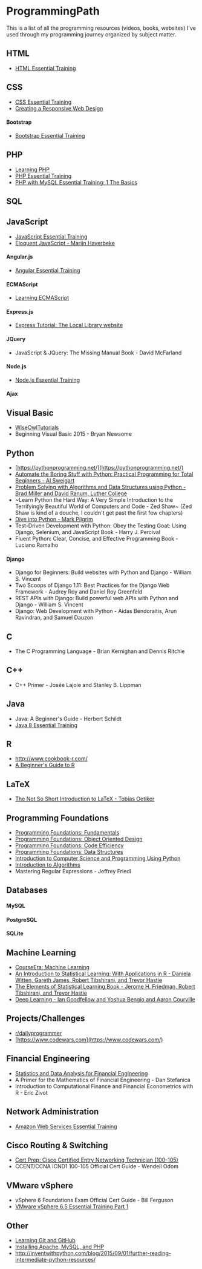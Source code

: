# ProgrammingPath

This is a list of all the programming resources (videos, books, websites) I've used through my programming journey organized by subject matter.

## HTML
* [HTML Essential Training](https://www.lynda.com/HTML-tutorials/HTML-Essential-Training/170427-2.html)


## CSS
* [CSS Essential Training](https://www.lynda.com/CSS-tutorials/CSS-Essential-Training-3/609030-2.html)
* [Creating a Responsive Web Design](https://www.lynda.com/CSS-tutorials/Creating-Responsive-Web-Design/424046-2.html)

#### Bootstrap
* [Bootstrap Essential Training](https://www.lynda.com/Bootstrap-tutorials/Bootstrap-4-Essential-Training/372545-2.html)

## PHP
* [Learning PHP](https://www.lynda.com/PHP-tutorials/Introducing-PHP/418256-2.html)
* [PHP Essential Training](https://www.lynda.com/PHP-tutorials/PHP-Essential-Training/592510-2.html)
* [PHP with MySQL Essential Training: 1 The Basics](https://www.lynda.com/PHP-tutorials/PHP-MySQL-Essential-Training-1-Basics/587674-2.html)

## SQL

## JavaScript
* [JavaScript Essential Training](https://www.lynda.com/JavaScript-tutorials/JavaScript-Essential-Training/574716-2.html)
* [Eloquent JavaScript - Marijn Haverbeke](https://eloquentjavascript.net/)

#### Angular.js
* [Angular Essential Training](https://www.lynda.com/Angular-tutorials/Angular-Essential-Training/540347-2.html)

#### ECMAScript
* [Learning ECMAScript](https://www.lynda.com/JavaScript-tutorials/Learning-ECMAScript-6/424003-2.html)

#### Express.js
* [Express Tutorial: The Local Library website](https://developer.mozilla.org/en-US/docs/Learn/Server-side/Express_Nodejs/Tutorial_local_library_website)

#### JQuery
* JavaScript & JQuery: The Missing Manual Book - David McFarland

#### Node.js
* [Node.js Essential Training](https://developer.mozilla.org/en-US/docs/Learn/Server-side/Express_Nodejs/Tutorial_local_library_website)

#### Ajax

## Visual Basic
* [WiseOwlTutorials](https://www.youtube.com/user/WiseOwlTutorials)
* Beginning Visual Basic 2015 - Bryan Newsome

## Python
* [https://pythonprogramming.net/](https://pythonprogramming.net/)
* [Automate the Boring Stuff with Python: Practical Programming for Total Beginners - Al Sweigart](https://automatetheboringstuff.com/)
* [Problem Solving with Algorithms and Data Structures using Python - Brad Miller and David Ranum, Luther College](https://interactivepython.org/runestone/static/pythonds/index.html)
* ~Learn Python the Hard Way: A Very Simple Introduction to the Terrifyingly Beautiful World of Computers and Code - Zed Shaw~ (Zed Shaw is kind of a douche, I couldn't get past the first few chapters)
* [Dive into Python - Mark Pilgrim](http://www.diveintopython3.net/)
* Test-Driven Development with Python: Obey the Testing Goat: Using Django, Selenium, and JavaScript Book - Harry J. Percival
* Fluent Python: Clear, Concise, and Effective Programming Book - Luciano Ramalho

#### Django
* Django for Beginners: Build websites with Python and Django - William S. Vincent
* Two Scoops of Django 1.11: Best Practices for the Django Web Framework - Audrey Roy and Daniel Roy Greenfeld
* REST APIs with Django: Build powerful web APIs with Python and Django - William S. Vincent
* Django: Web Development with Python - Aidas Bendoraitis, Arun Ravindran, and Samuel Dauzon


## C
* The C Programming Language - Brian Kernighan and Dennis Ritchie

## C++
* C++ Primer - Josée Lajoie and Stanley B. Lippman

## Java
* Java: A Beginner's Guide - Herbert Schildt
* [Java 8 Essential Training](https://www.lynda.com/Java-tutorials/Java-8-Essential-Training-2015/377484-2.html)

## R
* http://www.cookbook-r.com/
* [A Beginner's Guide to R](https://www.springer.com/us/book/9780387938363)


## LaTeX
* [The Not So Short Introduction to LaTeX - Tobias Oetiker](https://tobi.oetiker.ch/lshort/lshort.pdf)

## Programming Foundations
* [Programming Foundations: Fundamentals](https://www.lynda.com/JavaScript-tutorials/Foundations-of-Programming-Fundamentals/83603-2.html)
* [Programming Foundations: Object Oriented Design](https://www.lynda.com/Java-tutorials/Foundations-Programming-Object-Oriented-Design/96949-2.html)
* [Programming Foundations: Code Efficiency](https://www.lynda.com/Developer-Programming-Foundations-tutorials/Foundations-Programming-Code-Efficiency/122461-2.html)
* [Programming Foundations: Data Structures](https://www.lynda.com/Software-Development-tutorials/Programming-Foundations-Data-Structures/149042-2.html)
* [Introduction to Computer Science and Programming Using Python](https://www.edx.org/course/introduction-to-computer-science-and-programming-using-python)
* [Introduction to Algorithms](https://ocw.mit.edu/courses/electrical-engineering-and-computer-science/6-006-introduction-to-algorithms-fall-2011/)
* Mastering Regular Expressions - Jeffrey Friedl

## Databases

#### MySQL
#### PostgreSQL
#### SQLite

## Machine Learning
* [CourseEra: Machine Learning](https://www.coursera.org/learn/machine-learning/)
* [An Introduction to Statistical Learning: With Applications in R - Daniela Witten, Gareth James, Robert Tibshirani, and Trevor Hastie](https://www-bcf.usc.edu/~gareth/ISL/)
* [The Elements of Statistical Learning Book - Jerome H. Friedman, Robert Tibshirani, and Trevor Hastie](https://web.stanford.edu/~hastie/ElemStatLearn/)
* [Deep Learning - Ian Goodfellow and Yoshua Bengio and Aaron Courville](https://www.deeplearningbook.org/)

## Projects/Challenges
* [r/dailyprogrammer](https://www.reddit.com/r/dailyprogrammer/)
* [https://www.codewars.com](https://www.codewars.com/)

## Financial Engineering
* [Statistics and Data Analysis for Financial Engineering](https://link.springer.com/book/10.1007/978-1-4939-2614-5)
* A Primer for the Mathematics of Financial Engineering - Dan Stefanica
* Introduction to Computational Finance and Financial Econometrics with R - Eric Zivot

## Network Administration
* [Amazon Web Services Essential Training](https://www.lynda.com/Amazon-Web-Services-tutorials/Amazon-Web-Services-Essential-Training/569195-2.html)

## Cisco Routing & Switching
* [Cert Prep: Cisco Certified Entry Networking Technician (100-105)](https://www.lynda.com/Network-Administration-tutorials/Cert-Prep-Cisco-Certified-Entry-Networking-Technician-100-105/496951-2.html)
* CCENT/CCNA ICND1 100-105 Official Cert Guide - Wendell Odom

## VMware vSphere
* vSphere 6 Foundations Exam Official Cert Guide - Bill Ferguson
* [VMware vSphere 6.5 Essential Training Part 1](https://www.lynda.com/PHP-tutorials/PHP-MySQL-Essential-Training-1-Basics/587674-2.html)

## Other
* [Learning Git and GitHub](https://www.lynda.com/Git-tutorials/Up-Running-Git-GitHub/409275-2.html)
* [Installing Apache, MySQL, and PHP](https://www.lynda.com/PHP-tutorials/Installing-Apache-MySQL-PHP/537759-2.html)
* http://inventwithpython.com/blog/2015/09/01/further-reading-intermediate-python-resources/

